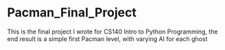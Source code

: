 # Pacman_Final_Project
This is the final project I wrote for CS140 Intro to Python Programming, the end result is a simple first Pacman level, with varying AI for each ghost
